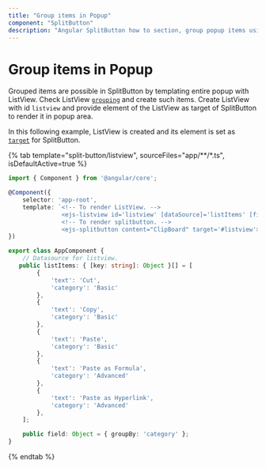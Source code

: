 ```yaml
---
title: "Group items in Popup"
component: "SplitButton"
description: "Angular SplitButton how to section, group popup items using list view component, dialog open on popup item click."
---
```


# Group items in Popup

Grouped items are possible in SplitButton by templating entire popup with ListView. Check ListView [`grouping`](../../listview/grouping#grouping) and create such items. Create ListView with id `listview` and provide element of the ListView as target of SplitButton to render it in popup area.

In this following example, ListView is created and its element is set as [`target`](../../api/split-button#target) for SplitButton.

{% tab template="split-button/listview", sourceFiles="app/**/*.ts", isDefaultActive=true %}

```typescript
import { Component } from '@angular/core';

@Component({
    selector: 'app-root',
    template: `<!-- To render ListView. -->
               <ejs-listview id='listview' [dataSource]='listItems' [fields]='field' sortOrder='Descending'></ejs-listview>
               <!-- To render splitbutton. -->
               <ejs-splitbutton content="ClipBoard" target='#listview'></ejs-splitbutton>`
})

export class AppComponent {
    // Datasource for listview.
   public listItems: { [key: string]: Object }[] = [
        {
            'text': 'Cut',
            'category': 'Basic'
        },
        {
            'text': 'Copy',
            'category': 'Basic'
        },
        {
            'text': 'Paste',
            'category': 'Basic'
        },
        {
            'text': 'Paste as Formula',
            'category': 'Advanced'
        },
        {
            'text': 'Paste as Hyperlink',
            'category': 'Advanced'
        },
    ];

    public field: Object = { groupBy: 'category' };
}
```

{% endtab %}